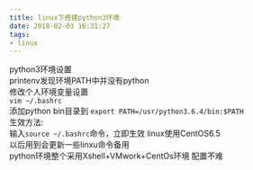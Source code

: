 ```yaml
---
title: linux下搭建python3环境
date: 2018-02-03 16:31:27
tags: 
- linux
---
```

python3环境设置  
printenv发现环境PATH中并没有python  
修改个人环境变量设置  
`vim ~/.bashrc`  
添加python bin目录到
`export PATH=/usr/python3.6.4/bin:$PATH`  
生效方法:    
输入`source ~/.bashrc`命令，立即生效
linux使用CentOS6.5  
以后用到会更新一些linxu命令备用  
python环境整个采用Xshell+VMwork+CentOs环境 配置不难